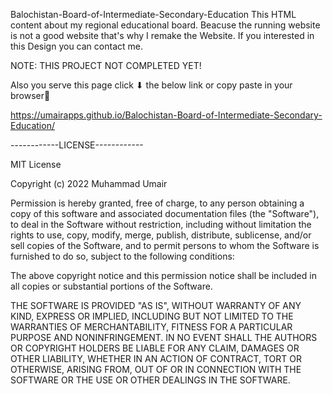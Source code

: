 Balochistan-Board-of-Intermediate-Secondary-Education
This HTML content about my regional educational board. Beacuse the running website is not a good website that's why I remake the Website. 
If you interested in this Design you can contact me.

NOTE: THIS PROJECT NOT COMPLETED YET!

Also you serve this page click ⬇ the below link or copy paste in your browser🔻

https://umairapps.github.io/Balochistan-Board-of-Intermediate-Secondary-Education/

------------LICENSE------------

MIT License

Copyright (c) 2022 Muhammad Umair

Permission is hereby granted, free of charge, to any person obtaining a copy
of this software and associated documentation files (the "Software"), to deal
in the Software without restriction, including without limitation the rights
to use, copy, modify, merge, publish, distribute, sublicense, and/or sell
copies of the Software, and to permit persons to whom the Software is
furnished to do so, subject to the following conditions:

The above copyright notice and this permission notice shall be included in all
copies or substantial portions of the Software.

THE SOFTWARE IS PROVIDED "AS IS", WITHOUT WARRANTY OF ANY KIND, EXPRESS OR
IMPLIED, INCLUDING BUT NOT LIMITED TO THE WARRANTIES OF MERCHANTABILITY,
FITNESS FOR A PARTICULAR PURPOSE AND NONINFRINGEMENT. IN NO EVENT SHALL THE
AUTHORS OR COPYRIGHT HOLDERS BE LIABLE FOR ANY CLAIM, DAMAGES OR OTHER
LIABILITY, WHETHER IN AN ACTION OF CONTRACT, TORT OR OTHERWISE, ARISING FROM,
OUT OF OR IN CONNECTION WITH THE SOFTWARE OR THE USE OR OTHER DEALINGS IN THE
SOFTWARE.
